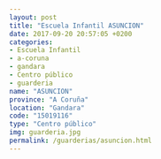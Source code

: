 ```yaml
---
layout: post
title: "Escuela Infantil ASUNCION"
date: 2017-09-20 20:57:05 +0200
categories:
- Escuela Infantil
- a-coruna
- gandara
- Centro público
- guarderia
name: "ASUNCION"
province: "A Coruña"
location: "Gandara"
code: "15019116"
type: "Centro público"
img: guarderia.jpg
permalink: /guarderias/asuncion.html
---
```

